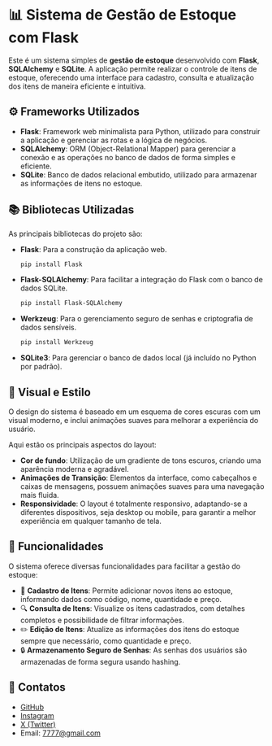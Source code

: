 # 📊 Sistema de Gestão de Estoque com Flask

Este é um sistema simples de **gestão de estoque** desenvolvido com **Flask**, **SQLAlchemy** e **SQLite**. A aplicação permite realizar o controle de itens de estoque, oferecendo uma interface para cadastro, consulta e atualização dos itens de maneira eficiente e intuitiva.

## ⚙️ Frameworks Utilizados

- **Flask**: Framework web minimalista para Python, utilizado para construir a aplicação e gerenciar as rotas e a lógica de negócios.
- **SQLAlchemy**: ORM (Object-Relational Mapper) para gerenciar a conexão e as operações no banco de dados de forma simples e eficiente.
- **SQLite**: Banco de dados relacional embutido, utilizado para armazenar as informações de itens no estoque.

## 📚 Bibliotecas Utilizadas

As principais bibliotecas do projeto são:

- **Flask**: Para a construção da aplicação web.
    ```bash
    pip install Flask
    ```

- **Flask-SQLAlchemy**: Para facilitar a integração do Flask com o banco de dados SQLite.
    ```bash
    pip install Flask-SQLAlchemy
    ```

- **Werkzeug**: Para o gerenciamento seguro de senhas e criptografia de dados sensíveis.
    ```bash
    pip install Werkzeug
    ```

- **SQLite3**: Para gerenciar o banco de dados local (já incluído no Python por padrão).

## 🎨 Visual e Estilo

O design do sistema é baseado em um esquema de cores escuras com um visual moderno, e inclui animações suaves para melhorar a experiência do usuário. 

Aqui estão os principais aspectos do layout:

- **Cor de fundo**: Utilização de um gradiente de tons escuros, criando uma aparência moderna e agradável.
- **Animações de Transição**: Elementos da interface, como cabeçalhos e caixas de mensagens, possuem animações suaves para uma navegação mais fluida.
- **Responsividade**: O layout é totalmente responsivo, adaptando-se a diferentes dispositivos, seja desktop ou mobile, para garantir a melhor experiência em qualquer tamanho de tela.

## 🚀 Funcionalidades

O sistema oferece diversas funcionalidades para facilitar a gestão do estoque:

- 📝 **Cadastro de Itens**: Permite adicionar novos itens ao estoque, informando dados como código, nome, quantidade e preço.
- 🔍 **Consulta de Itens**: Visualize os itens cadastrados, com detalhes completos e possibilidade de filtrar informações.
- ✏️ **Edição de Itens**: Atualize as informações dos itens do estoque sempre que necessário, como quantidade e preço.
- 🔒 **Armazenamento Seguro de Senhas**: As senhas dos usuários são armazenadas de forma segura usando hashing.

## 📱 Contatos

- [GitHub](https://github.com/Yuriportf)
- [Instagram](https://www.instagram.com/_yurioliv_/)
- [X (Twitter)](https://x.com/0Ystrikerysoli)
- Email: 7777@gmail.com
